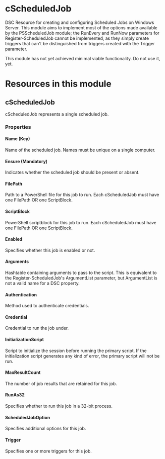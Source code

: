 # cScheduledJob
DSC Resource for creating and configuring Scheduled Jobs on Windows Server.
This module aims to implement most of the options made available by the PSScheduledJob module; the RunEvery and RunNow parameters for Register-ScheduledJob cannot be implemented, as they simply create triggers that can't be distinguished from triggers created with the Trigger parameter.

This module has not yet achieved minimal viable functionality. Do not use it, yet.

# Resources in this module
## cScheduledJob

cScheduledJob represents a single scheduled job.

### Properties
#### Name (Key)
Name of the scheduled job. Names must be unique on a single computer.
#### Ensure (Mandatory)
Indicates whether the scheduled job should be present or absent.
#### FilePath 
Path to a PowerShell file for this job to run.
Each cScheduledJob must have one FilePath OR one ScriptBlock.
#### ScriptBlock 
PowerShell scriptblock for this job to run.
Each cScheduledJob must have one FilePath OR one ScriptBlock.
#### Enabled
Specifies whether this job is enabled or not.
#### Arguments
Hashtable containing arguments to pass to the script. 
This is equivalent to the Register-ScheduledJob's ArgumentList parameter, but ArgumentList is not a valid name for a DSC property.
#### Authentication
Method used to authenticate credentials.
#### Credential
Credential to run the job under.
#### InitializationScript
Script to initialize the session before running the primary script. 
If the initialization script generates any kind of error, the primary script will not be run.
#### MaxResultCount
The number of job results that are retained for this job.
#### RunAs32
Specifies whether to run this job in a 32-bit process.
#### ScheduledJobOption
Specifies additional options for this job.
#### Trigger
Specifies one or more triggers for this job.
